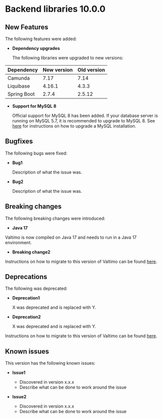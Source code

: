 # Backend libraries 10.0.0

## New Features

The following features were added:

* **Dependency upgrades**

  The following libraries were upgraded to new versions:

| Dependency                           | New version | Old version |
|:-------------------------------------|:------------|:------------|
| Camunda                              | 7.17        | 7.14        |
| Liquibase                            | 4.16.1      | 4.3.3       |
| Spring Boot                          | 2.7.4       | 2.5.12      |


* **Support for MySQL 8**

  Official support for MySQL 8 has been added. If your database server is running on MySQL 5.7, it is recommended to
  upgrade to MySQL 8. See [here](https://dev.mysql.com/doc/refman/8.0/en/upgrading.html) for instructions on how to
  upgrade a MySQL installation.

## Bugfixes

The following bugs were fixed:

* **Bug1**

  Description of what the issue was.

* **Bug2**

  Description of what the issue was.

## Breaking changes

The following breaking changes were introduced:

* **Java 17**

Valtimo is now compiled on Java 17 and needs to run in a Java 17 environment.

* **Breaking change2**

Instructions on how to migrate to this version of Valtimo can be found [here](migration.md).

## Deprecations

The following was deprecated:

* **Deprecation1**

  X was deprecated and is replaced with Y.

* **Deprecation2**

  X was deprecated and is replaced with Y.

Instructions on how to migrate to this version of Valtimo can be found [here](migration.md).

## Known issues

This version has the following known issues:

* **Issue1**
    * Discovered in version x.x.x
    * Describe what can be done to work around the issue

* **Issue2**
    * Discovered in version x.x.x
    * Describe what can be done to work around the issue
